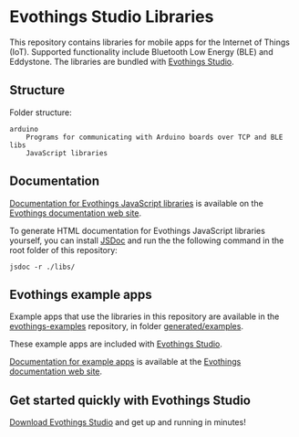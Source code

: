 # Evothings Studio Libraries

This repository contains libraries for mobile apps for the Internet of Things (IoT). Supported functionality include Bluetooth Low Energy (BLE) and Eddystone. The libraries are bundled with [Evothings Studio](https://evothings.com/download/).

## Structure

Folder structure:

    arduino
        Programs for communicating with Arduino boards over TCP and BLE
    libs
        JavaScript libraries

## Documentation

[Documentation for Evothings JavaScript libraries](https://evothings.com/doc/lib-doc/index.html) is available on the [Evothings documentation web site](https://evothings.com/doc/).

To generate HTML documentation for Evothings JavaScript libraries yourself,
you can install [JSDoc](https://github.com/jsdoc3/jsdoc) and run the the following command in the root folder of this repository:

    jsdoc -r ./libs/

## Evothings example apps

Example apps that use the libraries in this repository are available in the [evothings-examples](https://github.com/evothings/evothings-examples) repository, in folder [generated/examples](https://github.com/evothings/evothings-examples/tree/master/generated/examples).

These example apps are included with [Evothings Studio](https://evothings.com/download/).

[Documentation for example apps](https://evothings.com/doc/examples/examples.html) is available at the [Evothings documentation web site](https://evothings.com/doc/).

## Get started quickly with Evothings Studio

[Download Evothings Studio](https://evothings.com/download/) and get up and running in minutes!
